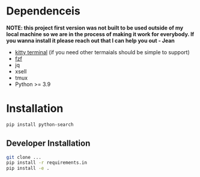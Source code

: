 # Dependenceis

**NOTE: this project  first version was not built to be used outside of my local machine so we are in the process of
making it work for everybody. If you wanna install it please reach out that I can help you out - Jean**



- [kitty terminal](https://sw.kovidgoyal.net/kitty/) (if you need other termaials should be simple to support)
- [fzf](https://github.com/junegunn/fzf#examples)
- jq
- xsell
- tmux
- Python >= 3.9

# Installation

```sh
pip install python-search
```


## Developer Installation

```sh
git clone ...
pip install -r requirements.in
pip install -e .
```
